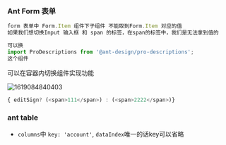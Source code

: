 ### Ant Form 表单

```js
form 表单中 Form.Item 组件下子组件 不能取到Form.Item 对应的值
如果我们想切换Input 输入框 和 span 的标签，在span的标签中，我们是无法拿到值的

可以换
import ProDescriptions from '@ant-design/pro-descriptions';
这个组件
```



可以在容器内切换组件实现功能

![1619084840403](C:\Users\admin\AppData\Roaming\Typora\typora-user-images\1619084840403.png)

```js
{ editSign? (<span>111</span>) : (<span>2222</span>)}
```



### ant table

- `columns`中  `key: 'account'`, `dataIndex`唯一的话key可以省略